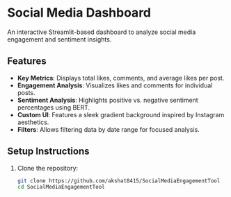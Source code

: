 # Social Media Dashboard

An interactive Streamlit-based dashboard to analyze social media engagement and sentiment insights.

## Features

- **Key Metrics**: Displays total likes, comments, and average likes per post.
- **Engagement Analysis**: Visualizes likes and comments for individual posts.
- **Sentiment Analysis**: Highlights positive vs. negative sentiment percentages using BERT.
- **Custom UI**: Features a sleek gradient background inspired by Instagram aesthetics.
- **Filters**: Allows filtering data by date range for focused analysis.

## Setup Instructions

1. Clone the repository:
   ```bash
   git clone https://github.com/akshat8415/SocialMediaEngagementTool
   cd SocialMediaEngagementTool
